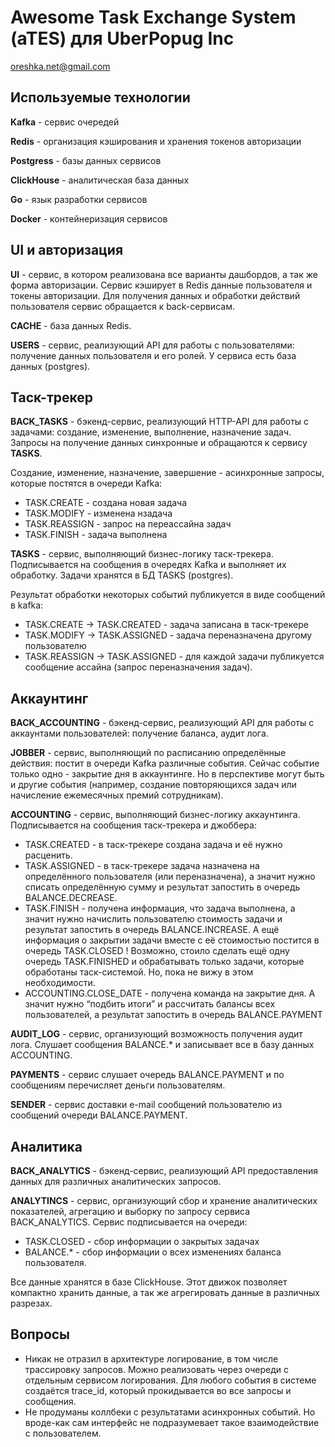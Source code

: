 # Awesome Task Exchange System (aTES) для UberPopug Inc

oreshka.net@gmail.com

## Используемые технологии

**Kafka** - сервис очередей

**Redis** - организация кэширования и хранения токенов авторизации

**Postgress** - базы данных сервисов

**ClickHouse** - аналитическая база данных

**Go** - язык разработки сервисов

**Docker** - контейнеризация сервисов

## UI и авторизация

**UI** - сервис, в котором реализована все варианты дашбордов, а так же форма авторизации. Сервис кэширует в Redis данные пользователя и токены авторизации. Для получения данных и обработки действий пользователя сервис обращается к back-сервисам.

**CACHE** - база данных Redis.

**USERS** - сервис, реализующий API для работы с пользователями: получение данных пользователя и его ролей. У сервиса есть база данных (postgres).

## Таск-трекер

**BACK_TASKS** - бэкенд-сервис, реализующий HTTP-API для работы с задачами: создание, изменение, выполнение, назначение задач. Запросы на получение данных синхронные и обращаются к сервису **TASKS**.

Создание, изменение, назначение, завершение - асинхронные запросы, которые постятся в очереди Kafka:

- TASK.CREATE - создана новая задача
- TASK.MODIFY - изменена нзадача
- TASK.REASSIGN - запрос на переассайна задач
- TASK.FINISH - задача выполнена

**TASKS** - сервис, выполняющий бизнес-логику таск-трекера. Подписывается на сообщения в очередях Kafka и выполняет их обработку. Задачи хранятся в БД TASKS (postgres).

Результат обработки некоторых событий публикуется в виде сообщений в kafka:

- TASK.CREATE → TASK.CREATED - задача записана в таск-трекере
- TASK.MODIFY → TASK.ASSIGNED - задача переназначена другому пользователю
- TASK.REASSIGN → TASK.ASSIGNED - для каждой задачи публикуется сообщение ассайна (запрос переназначения задач).

## Аккаунтинг

**BACK_ACCOUNTING** - бэкенд-сервис, реализующий API для работы с аккаунтами пользователей: получение баланса, аудит лога.

**JOBBER** - сервис, выполняющий по расписанию определённые действия: постит в очереди Kafka различные события. Сейчас событие только одно - закрытие дня в аккаунтинге. Но в перспективе могут быть и другие события (например, создание повторяющихся задач или начисление ежемесячных премий сотрудникам).

**ACCOUNTING** - сервис, выполняющий бизнес-логику аккаунтинга. Подписывается на сообщения таск-трекера и джоббера:

- TASK.CREATED - в таск-трекере создана задача и её нужно расценить.
- TASK.ASSIGNED - в таск-трекере задача назначена на определённого пользователя (или переназначена), а значит нужно списать определённую сумму и результат запостить в очередь BALANCE.DECREASE.
- TASK.FINISH - получена информация, что задача выполнена, а значит нужно начислить пользователю стоимость задачи и результат запостить в очередь BALANCE.INCREASE. А ещё информация о закрытии задачи вместе с её стоимостью постится в очередь TASK.CLOSED
! Возможно, стоило сделать ещё одну очередь TASK.FINISHED и обрабатывать только задачи, которые обработаны таск-системой. Но, пока не вижу в этом необходимости.
- ACCOUNTING.CLOSE_DATE - получена команда на закрытие дня. А значит нужно “подбить итоги” и рассчитать балансы всех пользователей, а результат запостить в очередь BALANCE.PAYMENT

**AUDIT_LOG** - сервис, организующий возможность получения аудит лога. Слушает сообщения BALANCE.* и записывает все в базу данных ACCOUNTING.

**PAYMENTS** - сервис слушает очередь BALANCE.PAYMENT и по сообщениям перечисляет деньги пользователям.  

**SENDER** - сервис доставки e-mail сообщений пользователю из сообщений очереди BALANCE.PAYMENT.

## Аналитика

**BACK_ANALYTICS** - бэкенд-сервис, реализующий API предоставления данных для различных аналитических запросов.

**ANALYTINCS** - сервис, организующий сбор и хранение аналитических показателей, агрегацию и выборку по запросу сервиса BACK_ANALYTICS. Сервис подписывается на очереди:

- TASK.CLOSED - сбор информации о закрытых задачах
- BALANCE.* - сбор информации о всех изменениях баланса пользователя.

Все данные хранятся в базе ClickHouse. Этот движок позволяет компактно хранить данные, а так же агрегировать данные в различных разрезах.

## Вопросы

- Никак не отразил в архитектуре логирование, в том числе трассировку запросов. Можно реализовать через очереди с отдельным сервисом логирования. Для любого события в системе создаётся trace_id, который прокидывается во все запросы и сообщения.
- Не продуманы коллбеки с результатами асинхронных событий. Но вроде-как сам интерфейс не подразумевает такое взаимодействие с пользователем.